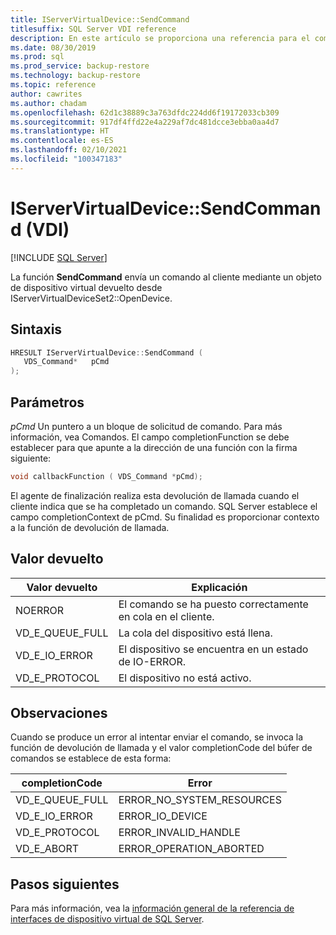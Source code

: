 ```yaml
---
title: IServerVirtualDevice::SendCommand
titlesuffix: SQL Server VDI reference
description: En este artículo se proporciona una referencia para el comando IServerVirtualDevice::SendCommand.
ms.date: 08/30/2019
ms.prod: sql
ms.prod_service: backup-restore
ms.technology: backup-restore
ms.topic: reference
author: cawrites
ms.author: chadam
ms.openlocfilehash: 62d1c38889c3a763dfdc224dd6f19172033cb309
ms.sourcegitcommit: 917df4ffd22e4a229af7dc481dcce3ebba0aa4d7
ms.translationtype: HT
ms.contentlocale: es-ES
ms.lasthandoff: 02/10/2021
ms.locfileid: "100347183"
---
```

# <a name="iservervirtualdevicesendcommand-vdi"></a>IServerVirtualDevice::SendCommand (VDI)

[!INCLUDE [SQL Server](../../../includes/applies-to-version/sqlserver.md)]

La función **SendCommand** envía un comando al cliente mediante un objeto de dispositivo virtual devuelto desde IServerVirtualDeviceSet2::OpenDevice.

## <a name="syntax"></a>Sintaxis

```c
HRESULT IServerVirtualDevice::SendCommand (
   VDS_Command*   pCmd
);
```

## <a name="parameters"></a>Parámetros

*pCmd* Un puntero a un bloque de solicitud de comando. Para más información, vea Comandos. El campo completionFunction se debe establecer para que apunte a la dirección de una función con la firma siguiente:

```c
void callbackFunction ( VDS_Command *pCmd);
```

El agente de finalización realiza esta devolución de llamada cuando el cliente indica que se ha completado un comando. SQL Server establece el campo completionContext de pCmd. Su finalidad es proporcionar contexto a la función de devolución de llamada.

## <a name="return-value"></a>Valor devuelto

|Valor devuelto | Explicación |
|---|---|
| NOERROR | El comando se ha puesto correctamente en cola en el cliente. |
| VD_E_QUEUE_FULL | La cola del dispositivo está llena. |
| VD_E_IO_ERROR | El dispositivo se encuentra en un estado de IO-ERROR. |
| VD_E_PROTOCOL | El dispositivo no está activo. |

## <a name="remarks"></a>Observaciones

Cuando se produce un error al intentar enviar el comando, se invoca la función de devolución de llamada y el valor completionCode del búfer de comandos se establece de esta forma:

| completionCode | Error |
|---|---|
| VD_E_QUEUE_FULL | ERROR_NO_SYSTEM_RESOURCES |
| VD_E_IO_ERROR   | ERROR_IO_DEVICE |
| VD_E_PROTOCOL   | ERROR_INVALID_HANDLE |
| VD_E_ABORT      | ERROR_OPERATION_ABORTED |

## <a name="next-steps"></a>Pasos siguientes

Para más información, vea la [información general de la referencia de interfaces de dispositivo virtual de SQL Server](reference-virtual-device-interface.md).